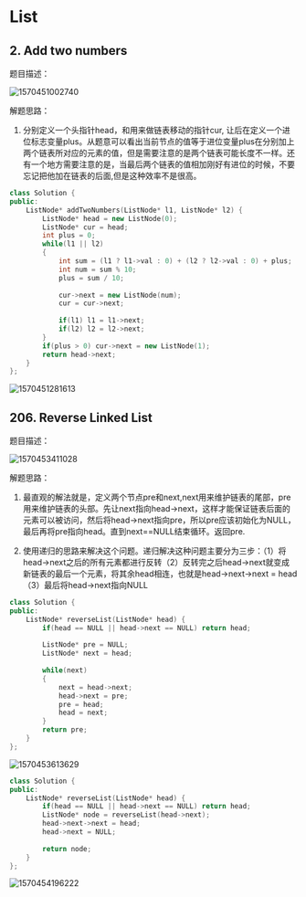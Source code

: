# List

## 2. Add two numbers

题目描述：

![1570451002740](C:\Users\ryLuo\AppData\Roaming\Typora\typora-user-images\1570451002740.png)

解题思路：

1. 分别定义一个头指针head，和用来做链表移动的指针cur, 让后在定义一个进位标志变量plus。从题意可以看出当前节点的值等于进位变量plus在分别加上两个链表所对应的元素的值，但是需要注意的是两个链表可能长度不一样。还有一个地方需要注意的是，当最后两个链表的值相加刚好有进位的时候，不要忘记把他加在链表的后面,但是这种效率不是很高。



```cpp
class Solution {
public:
    ListNode* addTwoNumbers(ListNode* l1, ListNode* l2) {
        ListNode* head = new ListNode(0);
        ListNode* cur = head;
        int plus = 0;
        while(l1 || l2)
        {
            int sum = (l1 ? l1->val : 0) + (l2 ? l2->val : 0) + plus;
            int num = sum % 10;
            plus = sum / 10;
            
            cur->next = new ListNode(num);
            cur = cur->next;
            
            if(l1) l1 = l1->next;
            if(l2) l2 = l2->next;
        }
        if(plus > 0) cur->next = new ListNode(1);
        return head->next;
    }
};
```

![1570451281613](C:\Users\ryLuo\AppData\Roaming\Typora\typora-user-images\1570451281613.png)



## 206. Reverse Linked List

题目描述：

![1570453411028](C:\Users\ryLuo\AppData\Roaming\Typora\typora-user-images\1570453411028.png)

解题思路：

1. 最直观的解法就是，定义两个节点pre和next,next用来维护链表的尾部，pre用来维护链表的头部。先让next指向head->next，这样才能保证链表后面的元素可以被访问，然后将head->next指向pre，所以pre应该初始化为NULL，最后再将pre指向head。直到next==NULL结束循环。返回pre.

2. 使用递归的思路来解决这个问题。递归解决这种问题主要分为三步：（1）将head->next之后的所有元素都进行反转（2）反转完之后head->next就变成新链表的最后一个元素，将其余head相连，也就是head->next->next = head（3）最后将head->next指向NULL

```cpp
class Solution {
public:
    ListNode* reverseList(ListNode* head) {
        if(head == NULL || head->next == NULL) return head;
        
        ListNode* pre = NULL;
        ListNode* next = head;
        
        while(next)
        {
            next = head->next;
            head->next = pre;
            pre = head;
            head = next;
        }
        return pre;
    }
};
```

![1570453613629](C:\Users\ryLuo\AppData\Roaming\Typora\typora-user-images\1570453613629.png)



```cpp
class Solution {
public:
    ListNode* reverseList(ListNode* head) {
        if(head == NULL || head->next == NULL) return head;
        ListNode* node = reverseList(head->next);
        head->next->next = head;
        head->next = NULL;
        
        return node;
    }
};
```

![1570454196222](C:\Users\ryLuo\AppData\Roaming\Typora\typora-user-images\1570454196222.png)

